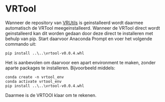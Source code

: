 # VRTool

Wanneer de repository van [VRUtils](..\Installaties\VRUtils.md) is geinstalleerd wordt daarmee automatisch de VRTool meegeinstalleerd. Wanneer de VRTool direct wordt geinstalleerd kan dit worden gedaan door deze direct te installeren met behulp van pip. Start daarvoor Anaconda Prompt en voer het volgende commando uit:

    pip install ..\..\vrtool-v0.0.4.whl

Het is aanbevolen om daarvoor een apart environment te maken, zonder aparte packages te installeren. Bijvoorbeeld middels:
    

    conda create -n vrtool_env
    conda activate vrtool_env
    pip install ..\..\vrtool-v0.0.4.whl

Daarmee is de VRTOOl klaar om te rekenen.
